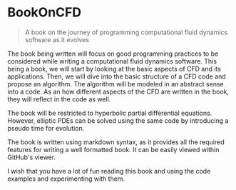 # BookOnCFD
> A book on the journey of programming computational fluid dynamics software as it evolves

The book being written will focus on good programming practices to be considered while writing a computational fluid dynamics software. This being a book, we will start by looking at the basic aspects of CFD and its applications. Then, we will dive into the basic structure of a CFD code and propose an algorithm. The algorithm will be modeled in an abstract sense into a code. As an how different aspects of the CFD are written in the book, they will reflect in the code as well.

The book will be restricted to hyperbolic partial differential equations. However, elliptic PDEs can be solved using the same code by introducing a pseudo time for evolution.

The book is written using markdown syntax, as it provides all the required features for writing a well formatted book. It can be easily viewed within GitHub's viewer.

I wish that you have a lot of fun reading this book and using the code examples and experimenting with them.
